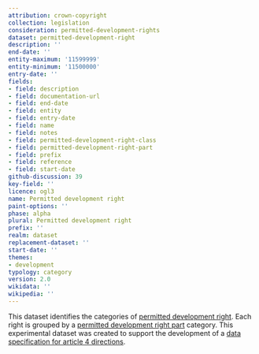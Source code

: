```yaml
---
attribution: crown-copyright
collection: legislation
consideration: permitted-development-rights
dataset: permitted-development-right
description: ''
end-date: ''
entity-maximum: '11599999'
entity-minimum: '11500000'
entry-date: ''
fields:
- field: description
- field: documentation-url
- field: end-date
- field: entity
- field: entry-date
- field: name
- field: notes
- field: permitted-development-right-class
- field: permitted-development-right-part
- field: prefix
- field: reference
- field: start-date
github-discussion: 39
key-field: ''
licence: ogl3
name: Permitted development right
paint-options: ''
phase: alpha
plural: Permitted development right
prefix: ''
realm: dataset
replacement-dataset: ''
start-date: ''
themes:
- development
typology: category
version: 2.0
wikidata: ''
wikipedia: ''
---
```


This dataset identifies the categories of [permitted development right](https://www.gov.uk/government/publications/permitted-development-rights-for-householders-technical-guidance/permitted-development-rights-for-householders-technical-guidance).
Each right is grouped by a [permitted development right part](/dataset/permitted-development-right-part) category.
This experimental dataset was created to support the development of a [data specification for article 4 directions](https://www.digital-land.info/guidance/specifications/article-4-direction).
